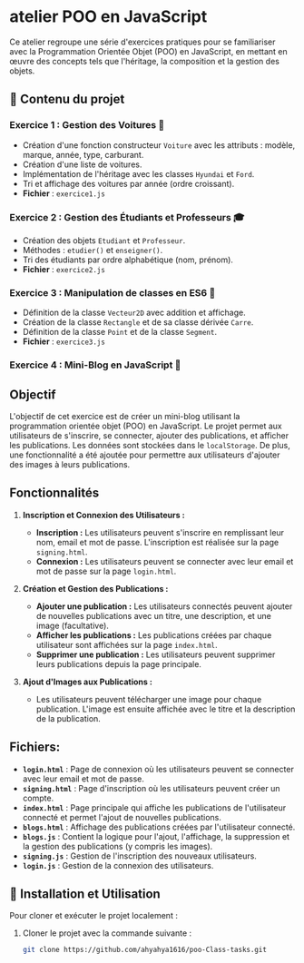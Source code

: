 # atelier POO en JavaScript

Ce atelier regroupe une série d'exercices pratiques pour se familiariser avec la Programmation Orientée Objet (POO) en JavaScript, en mettant en œuvre des concepts tels que l'héritage, la composition et la gestion des objets.

## 📌 Contenu du projet

### Exercice 1 : Gestion des Voitures 🚗
- Création d'une fonction constructeur `Voiture` avec les attributs : modèle, marque, année, type, carburant.
- Création d'une liste de voitures.
- Implémentation de l'héritage avec les classes `Hyundai` et `Ford`.
- Tri et affichage des voitures par année (ordre croissant).
- **Fichier** : `exercice1.js`

### Exercice 2 : Gestion des Étudiants et Professeurs 🎓
- Création des objets `Etudiant` et `Professeur`.
- Méthodes : `etudier()` et `enseigner()`.
- Tri des étudiants par ordre alphabétique (nom, prénom).
- **Fichier** : `exercice2.js`

### Exercice 3 : Manipulation de classes en ES6 🔢
- Définition de la classe `Vecteur2D` avec addition et affichage.
- Création de la classe `Rectangle` et de sa classe dérivée `Carre`.
- Définition de la classe `Point` et de la classe `Segment`.
- **Fichier** : `exercice3.js`

### Exercice 4 : Mini-Blog en JavaScript 📝
## Objectif

L'objectif de cet exercice est de créer un mini-blog utilisant la programmation orientée objet (POO) en JavaScript. Le projet permet aux utilisateurs de s'inscrire, se connecter, ajouter des publications, et afficher les publications. Les données sont stockées dans le `localStorage`. De plus, une fonctionnalité a été ajoutée pour permettre aux utilisateurs d'ajouter des images à leurs publications.

## Fonctionnalités

1. **Inscription et Connexion des Utilisateurs :**
   - **Inscription :** Les utilisateurs peuvent s'inscrire en remplissant leur nom, email et mot de passe. L'inscription est réalisée sur la page `signing.html`.
   - **Connexion :** Les utilisateurs peuvent se connecter avec leur email et mot de passe sur la page `login.html`.

2. **Création et Gestion des Publications :**
   - **Ajouter une publication :** Les utilisateurs connectés peuvent ajouter de nouvelles publications avec un titre, une description, et une image (facultative).
   - **Afficher les publications :** Les publications créées par chaque utilisateur sont affichées sur la page `index.html`.
   - **Supprimer une publication :** Les utilisateurs peuvent supprimer leurs publications depuis la page principale.

3. **Ajout d'Images aux Publications :**
   - Les utilisateurs peuvent télécharger une image pour chaque publication. L'image est ensuite affichée avec le titre et la description de la publication.

## Fichiers:

- **`login.html`** : Page de connexion où les utilisateurs peuvent se connecter avec leur email et mot de passe.
- **`signing.html`** : Page d'inscription où les utilisateurs peuvent créer un compte.
- **`index.html`** : Page principale qui affiche les publications de l'utilisateur connecté et permet l'ajout de nouvelles publications.
- **`blogs.html`** : Affichage des publications créées par l'utilisateur connecté.
- **`blogs.js`** : Contient la logique pour l'ajout, l'affichage, la suppression et la gestion des publications (y compris les images).
- **`signing.js`** : Gestion de l'inscription des nouveaux utilisateurs.
- **`login.js`** : Gestion de la connexion des utilisateurs.
## 🚀 Installation et Utilisation

Pour cloner et exécuter le projet localement :

1. Cloner le projet avec la commande suivante :
   ```bash
   git clone https://github.com/ahyahya1616/poo-Class-tasks.git
